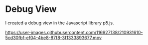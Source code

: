 # Debug View

I created a debug view in the Javascript library p5.js.

https://user-images.githubusercontent.com/116927138/210931610-5cd30fbf-ef04-4be8-87f8-3f1333893677.mov


